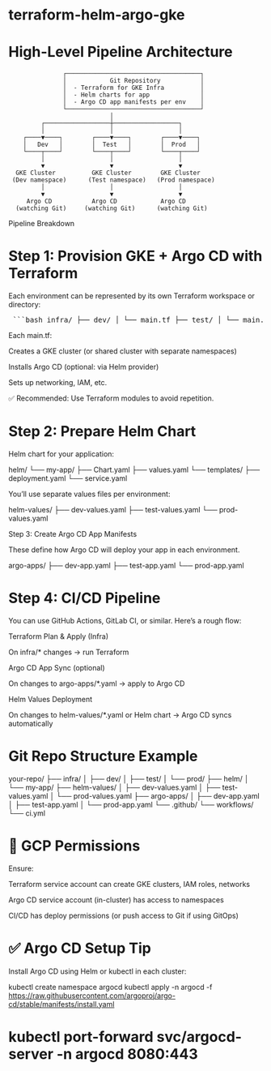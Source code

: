 # terraform-helm-argo-gke

# High-Level Pipeline Architecture

                   ┌─────────────────────────────────────┐
                   │            Git Repository           │
                   │  - Terraform for GKE Infra          │
                   │  - Helm charts for app              │
                   │  - Argo CD app manifests per env    │
                   └─────────────────────────────────────┘
                                │
             ┌──────────────────┼──────────────────┐
             │                  │                  │
        ┌────▼────┐        ┌────▼────┐        ┌────▼────┐
        │   Dev   │        │  Test   │        │  Prod   │
        └────┬────┘        └────┬────┘        └────┬────┘
             │                  │                  │
             ▼                  ▼                  ▼
      GKE Cluster          GKE Cluster        GKE Cluster
     (Dev namespace)      (Test namespace)   (Prod namespace)
             │                  │                  │
             ▼                  ▼                  ▼
         Argo CD           Argo CD            Argo CD
      (watching Git)     (watching Git)      (watching Git)

Pipeline Breakdown

# Step 1: Provision GKE + Argo CD with Terraform

Each environment can be represented by its own Terraform workspace or directory:

<pre lang="markdown"> ```bash infra/ ├── dev/ │ └── main.tf ├── test/ │ └── main.tf └── prod/ └── main.tf ``` </pre>
Each main.tf:

Creates a GKE cluster (or shared cluster with separate namespaces)

Installs Argo CD (optional: via Helm provider)

Sets up networking, IAM, etc.

✅ Recommended: Use Terraform modules to avoid repetition.

# Step 2: Prepare Helm Chart

Helm chart for your application:

helm/
  └── my-app/
      ├── Chart.yaml
      ├── values.yaml
      └── templates/
          ├── deployment.yaml
          └── service.yaml


You’ll use separate values files per environment:

helm-values/
  ├── dev-values.yaml
  ├── test-values.yaml
  └── prod-values.yaml

Step 3: Create Argo CD App Manifests

These define how Argo CD will deploy your app in each environment.

argo-apps/
  ├── dev-app.yaml
  ├── test-app.yaml
  └── prod-app.yaml

# Step 4: CI/CD Pipeline

You can use GitHub Actions, GitLab CI, or similar. Here’s a rough flow:

Terraform Plan & Apply (Infra)

On infra/* changes → run Terraform

Argo CD App Sync (optional)

On changes to argo-apps/*.yaml → apply to Argo CD

Helm Values Deployment

On changes to helm-values/*.yaml or Helm chart → Argo CD syncs automatically

# Git Repo Structure Example

your-repo/
├── infra/
│   ├── dev/
│   ├── test/
│   └── prod/
├── helm/
│   └── my-app/
├── helm-values/
│   ├── dev-values.yaml
│   ├── test-values.yaml
│   └── prod-values.yaml
├── argo-apps/
│   ├── dev-app.yaml
│   ├── test-app.yaml
│   └── prod-app.yaml
└── .github/
    └── workflows/
        └── ci.yml

# 🔐 GCP Permissions

Ensure:

Terraform service account can create GKE clusters, IAM roles, networks

Argo CD service account (in-cluster) has access to namespaces

CI/CD has deploy permissions (or push access to Git if using GitOps)        

# ✅ Argo CD Setup Tip

Install Argo CD using Helm or kubectl in each cluster:

kubectl create namespace argocd
kubectl apply -n argocd -f https://raw.githubusercontent.com/argoproj/argo-cd/stable/manifests/install.yaml        

# kubectl port-forward svc/argocd-server -n argocd 8080:443
